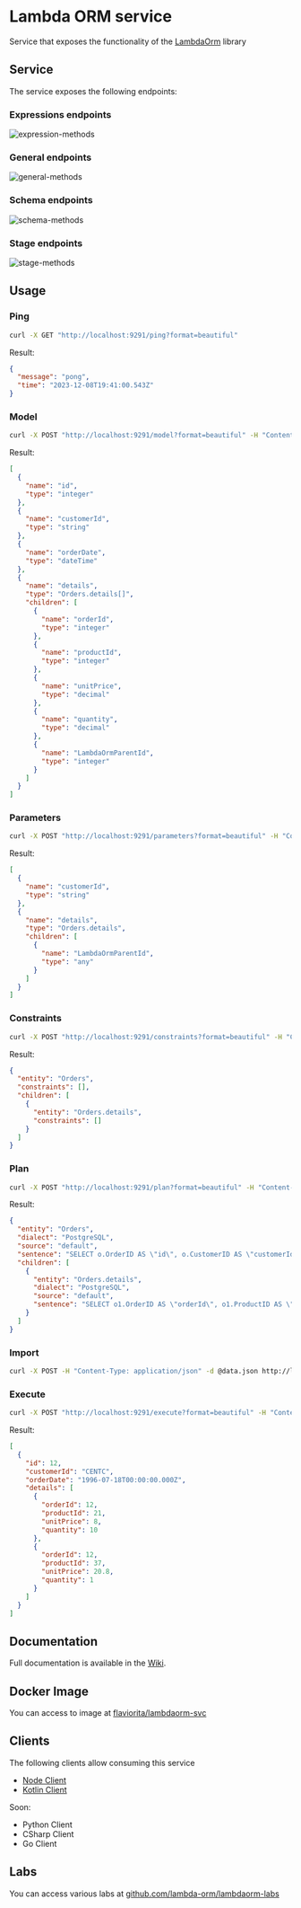 # Lambda ORM service

Service that exposes the functionality of the [LambdaOrm](https://github.com/lambda-orm/lambdaorm) library

## Service

The service exposes the following endpoints:

### Expressions endpoints

![expression-methods](https://raw.githubusercontent.com/lambda-orm/lambdaorm-svc/HEAD/images/expression-methods.png)

### General endpoints

![general-methods](https://raw.githubusercontent.com/lambda-orm/lambdaorm-svc/HEAD/images/general-methods.png)

### Schema endpoints

![schema-methods](https://raw.githubusercontent.com/lambda-orm/lambdaorm-svc/HEAD/images/schema-methods.png)

### Stage endpoints

![stage-methods](https://raw.githubusercontent.com/lambda-orm/lambdaorm-svc/HEAD/images/stage-methods.png)

## Usage

### Ping

```sh
curl -X GET "http://localhost:9291/ping?format=beautiful"
```

Result:

```json
{
  "message": "pong",
  "time": "2023-12-08T19:41:00.543Z"
}
```

### Model

```sh
curl -X POST "http://localhost:9291/model?format=beautiful" -H "Content-Type: application/json" -d '{"expression": "Orders.filter(p=>p.customerId==customerId).include(p=>p.details)"}'
```

Result:

```json
[
  {
    "name": "id",
    "type": "integer"
  },
  {
    "name": "customerId",
    "type": "string"
  },
  {
    "name": "orderDate",
    "type": "dateTime"
  },
  {
    "name": "details",
    "type": "Orders.details[]",
    "children": [
      {
        "name": "orderId",
        "type": "integer"
      },
      {
        "name": "productId",
        "type": "integer"
      },
      {
        "name": "unitPrice",
        "type": "decimal"
      },
      {
        "name": "quantity",
        "type": "decimal"
      },
      {
        "name": "LambdaOrmParentId",
        "type": "integer"
      }
    ]
  }
]
```

### Parameters

```sh
curl -X POST "http://localhost:9291/parameters?format=beautiful" -H "Content-Type: application/json" -d '{"expression": "Orders.filter(p=>p.customerId==customerId).include(p=>p.details)"}'
```

Result:

```json
[
  {
    "name": "customerId",
    "type": "string"
  },
  {
    "name": "details",
    "type": "Orders.details",
    "children": [
      {
        "name": "LambdaOrmParentId",
        "type": "any"
      }
    ]
  }
]
```

### Constraints

```sh
curl -X POST "http://localhost:9291/constraints?format=beautiful" -H "Content-Type: application/json" -d '{"expression": "Orders.filter(p=>p.customerId==customerId).include(p=>p.details)"}'
```

Result:

```json
{
  "entity": "Orders",
  "constraints": [],
  "children": [
    {
      "entity": "Orders.details",
      "constraints": []
    }
  ]
}
```

### Plan

```sh
curl -X POST "http://localhost:9291/plan?format=beautiful" -H "Content-Type: application/json" -d '{"expression": "Orders.filter(p=>p.customerId==customerId).include(p=>p.details)"}'
```

Result:

```json
{
  "entity": "Orders",
  "dialect": "PostgreSQL",
  "source": "default",
  "sentence": "SELECT o.OrderID AS \"id\", o.CustomerID AS \"customerId\", o.OrderDate AS \"orderDate\", o.OrderID AS \"__id\" FROM Orders o  WHERE o.CustomerID = $1 ",
  "children": [
    {
      "entity": "Orders.details",
      "dialect": "PostgreSQL",
      "source": "default",
      "sentence": "SELECT o1.OrderID AS \"orderId\", o1.ProductID AS \"productId\", o1.UnitPrice AS \"unitPrice\", o1.Quantity AS \"quantity\", o1.OrderID AS \"LambdaOrmParentId\" FROM \"Order Details\" o1  WHERE  o1.OrderID IN ($1) "
    }
  ]
}
```

### Import

```sh
curl -X POST -H "Content-Type: application/json" -d @data.json http://localhost:9291/stages/default/import
```

### Execute

```sh
curl -X POST "http://localhost:9291/execute?format=beautiful" -H "Content-Type: application/json" -d '{"expression": "Orders.filter(p=>p.customerId==customerId).include(p=>p.details)", "data": "{\"customerId\": \"CENTC\"}" }'
```

Result:

```json
[
  {
    "id": 12,
    "customerId": "CENTC",
    "orderDate": "1996-07-18T00:00:00.000Z",
    "details": [
      {
        "orderId": 12,
        "productId": 21,
        "unitPrice": 8,
        "quantity": 10
      },
      {
        "orderId": 12,
        "productId": 37,
        "unitPrice": 20.8,
        "quantity": 1
      }
    ]
  }
]
```

## Documentation

Full documentation is available in the [Wiki](https://github.com/lambda-orm/lambdaorm-svc/wiki).

## Docker Image

You can access to image at [flaviorita/lambdaorm-svc](https://hub.docker.com/repository/docker/flaviorita/lambdaorm-svc/general)

## Clients

The following clients allow consuming this service

- [Node Client](https://github.com/lambda-orm/lambdaorm-client-node)
- [Kotlin Client](https://github.com/lambda-orm/lambdaorm-client-kotlin)

Soon:

- Python Client
- CSharp Client
- Go Client

## Labs

You can access various labs at [github.com/lambda-orm/lambdaorm-labs](https://github.com/lambda-orm/lambdaorm-labs)
